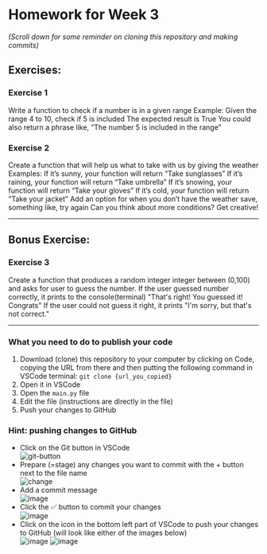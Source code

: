 # Homework for Week 3
_(Scroll down for some reminder on cloning this repository and making commits)_

## Exercises:
### Exercise 1
Write a function to check if a number is in a given range 
Example: Given the range 4 to 10, check if 5 is included
The expected result is True
You could also return a phrase like, “The number 5 is included in the range”

### Exercise 2
Create a function that will help us what to take with us by giving the weather
Examples:
If it’s sunny, your function will return “Take sunglasses”
If it’s raining, your function will return “Take umbrella”
If it’s snowing, your function will return “Take your gloves”
If it’s cold, your function will return “Take your jacket”
Add an option for when you don’t have the weather save, something like, try again 
Can you think about more conditions? Get creative!


--------------------------------------

## Bonus Exercise:
### Exercise 3

Create a function that produces a random integer integer between (0,100) and asks for user to guess the number.
If the user guessed number correctly, it prints to the console(terminal) "That's right! You guessed it! Congrats"
If the user could not guess it right, it prints "I'm sorry, but that's not correct."

---------------------------------------
### What you need to do to publish your code
1. Download (clone) this repository to your computer by clicking on Code, copying the URL from there and then putting the following command in VSCode terminal: `git clone {url_you_copied}`
3. Open it in VSCode
4. Open the `main.py` file
5. Edit the file (instructions are directly in the file)
6. Push your changes to GitHub

### Hint: pushing changes to GitHub
- Click on the Git button in VSCode  
![git-button](https://user-images.githubusercontent.com/20370225/132511360-8d934539-2eba-4714-b006-38a308c3caf9.png)
- Prepare (=stage) any changes you want to commit with the + button next to the file name  
![change](https://user-images.githubusercontent.com/20370225/132511457-cb0b0f6e-4f73-41c4-8fca-d9eebed764b7.png)
- Add a commit message  
![image](https://user-images.githubusercontent.com/20370225/132511610-d753a5a9-9085-4807-9214-7ece0bee8633.png)
- Click the ✅ button to commit your changes  
![image](https://user-images.githubusercontent.com/20370225/132511856-b6acea15-0750-46f2-96c7-54121f8327f9.png)
- Click on the icon in the bottom left part of VSCode to push your changes to GitHub (will look like either of the images below)  
![image](https://user-images.githubusercontent.com/20370225/132512016-56f3d964-5b6d-4cf2-a915-62f5632179ed.png)
![image](https://user-images.githubusercontent.com/20370225/132512288-b5b0827c-14f7-48cb-a87e-0419d75dab9c.png)





